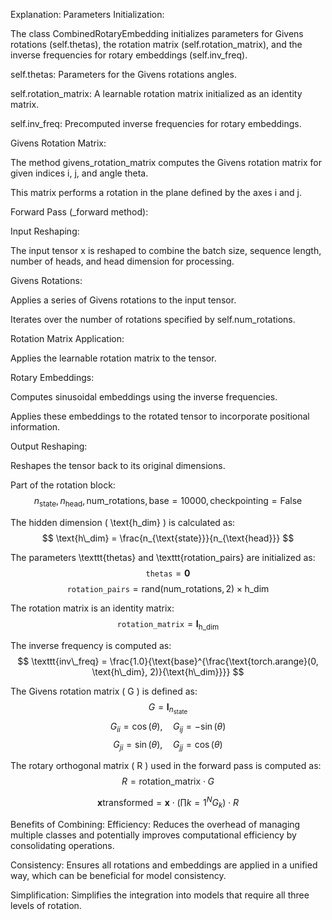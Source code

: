 Explanation:
Parameters Initialization:

The class CombinedRotaryEmbedding initializes parameters for Givens rotations (self.thetas), the rotation matrix (self.rotation_matrix), and the inverse frequencies for rotary embeddings (self.inv_freq).

self.thetas: Parameters for the Givens rotations angles.

self.rotation_matrix: A learnable rotation matrix initialized as an identity matrix.

self.inv_freq: Precomputed inverse frequencies for rotary embeddings.

Givens Rotation Matrix:

The method givens_rotation_matrix computes the Givens rotation matrix for given indices i, j, and angle theta.

This matrix performs a rotation in the plane defined by the axes i and j.

Forward Pass (_forward method):

Input Reshaping:

The input tensor x is reshaped to combine the batch size, sequence length, number of heads, and head dimension for processing.

Givens Rotations:

Applies a series of Givens rotations to the input tensor.

Iterates over the number of rotations specified by self.num_rotations.

Rotation Matrix Application:

Applies the learnable rotation matrix to the tensor.

Rotary Embeddings:

Computes sinusoidal embeddings using the inverse frequencies.

Applies these embeddings to the rotated tensor to incorporate positional information.

Output Reshaping:

Reshapes the tensor back to its original dimensions.



Part of the rotation block:
$$ n_{\text{state}}, n_{\text{head}}, \text{num\_rotations}, \text{base}=10000, \text{checkpointing}=\text{False} $$

The hidden dimension \( \text{h\_dim} \) is calculated as:
$$ \text{h\_dim} = \frac{n_{\text{state}}}{n_{\text{head}}} $$

The parameters \texttt{thetas} and \texttt{rotation\_pairs} are initialized as:
$$ \texttt{thetas} = \mathbf{0} $$
$$ \texttt{rotation\_pairs} = \text{rand}(\text{num\_rotations}, 2) \times \text{h\_dim} $$

The rotation matrix is an identity matrix:
$$ \texttt{rotation\_matrix} = \mathbf{I}_{\text{h\_dim}} $$

The inverse frequency is computed as:
$$ \texttt{inv\_freq} = \frac{1.0}{\text{base}^{\frac{\text{torch.arange}(0, \text{h\_dim}, 2)}{\text{h\_dim}}}} $$

The Givens rotation matrix \( G \) is defined as:
$$ G = \mathbf{I}_{n_{\text{state}}} $$
$$ G_{ii} = \cos(\theta), \quad G_{ij} = -\sin(\theta) $$
$$ G_{ji} = \sin(\theta), \quad G_{jj} = \cos(\theta) $$

The rotary orthogonal matrix \( R \) used in the forward pass is computed as:
$$ R = \text{rotation\_matrix} \cdot G $$

$$ \mathbf{x}{\text{transformed}} = \mathbf{x} \cdot \left( \prod{k=1}^{N} G_k \right) \cdot R $$




Benefits of Combining:
Efficiency: Reduces the overhead of managing multiple classes and potentially improves computational efficiency by consolidating operations.

Consistency: Ensures all rotations and embeddings are applied in a unified way, which can be beneficial for model consistency.

Simplification: Simplifies the integration into models that require all three levels of rotation.
